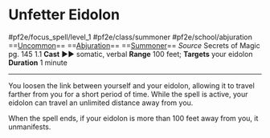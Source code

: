 # Unfetter Eidolon
#pf2e/focus_spell/level_1 #pf2e/class/summoner #pf2e/school/abjuration 
==[Uncommon](../../../../../TTRPGShare-Pathfinder-2E-Vault/rules/traits/uncommon.md)== ==[Abjuration](../../../../../TTRPGShare-Pathfinder-2E-Vault/rules/traits/abjuration.md)== ==[Summoner](../../../Traits/Summoner.md)==
*Source* Secrets of Magic pg. 145 1.1
**Cast** ►► somatic, verbal
**Range** 100 feet; **Targets** your eidolon
**Duration** 1 minute

---
You loosen the link between yourself and your eidolon, allowing it to travel farther from you for a short period of time. While the spell is active, your eidolon can travel an unlimited distance away from you. 

When the spell ends, if your eidolon is more than 100 feet away from you, it unmanifests.